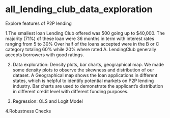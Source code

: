# all_lending_club_data_exploration
Explore features of P2P lending 

1.The smallest loan Lending Club offered was 500 going up to $40,000. The majority (71%) of these loan were 36 months in term with interest rates ranging from 5 to 30% Over half of the loans accepted were in the B or C category totaling 60% while 20% where rated A. LendingClub generally accepts borrowers with good ratings. 

2. Data exploration: Density plots, bar charts, geographical map.
We made some density plots to observe the skewness and distribution of our dataset. A Geographical map shows the loan applications in different states, which is helpful to identify potential markets on P2P lending industry. Bar charts are used to demonstrate the applicant’s distribution in different credit level with different funding purposes. 

3. Regression: OLS and Logit Model

4.Robustness Checks

